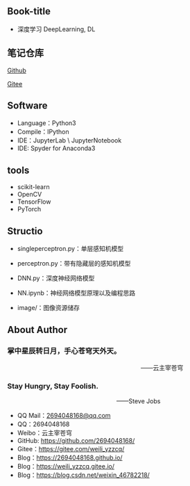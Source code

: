 ## Book-title
- 深度学习 DeepLearning, DL


## 笔记仓库
[Github](git@github.com:2694048168/MachineLearning.git)


[Gitee](git@gitee.com:weili_yzzcq/MachineLearning.git)

## Software
- Language：Python3
- Compile：IPython
- IDE：JupyterLab \ JupyterNotebook
- IDE: Spyder for Anaconda3

## tools
- scikit-learn
- OpenCV
- TensorFlow
- PyTorch

## Structio
- singleperceptron.py：单层感知机模型

- perceptron.py：带有隐藏层的感知机模型

- DNN.py：深度神经网络模型

- NN.ipynb：神经网络模型原理以及编程思路

- image/：图像资源储存



## About Author

### 掌中星辰转日月，手心苍穹天外天。
&emsp;&emsp;&emsp;&emsp;&emsp;&emsp;&emsp;&emsp;&emsp;&emsp;&emsp;&emsp;&emsp;&emsp;&emsp;&emsp;&emsp;&emsp;&emsp;&emsp;&emsp;&emsp;——云主宰苍穹

### Stay Hungry, Stay Foolish.
&emsp;&emsp;&emsp;&emsp;&emsp;&emsp;&emsp;&emsp;&emsp;&emsp;&emsp;&emsp;&emsp;&emsp;&emsp;&emsp;&emsp;&emsp;——Steve Jobs

- QQ Mail：2694048168@qq.com
- QQ：2694048168
- Weibo：云主宰苍穹
- GitHub: https://github.com/2694048168/
- Gitee：https://gitee.com/weili_yzzcq/
- Blog：https://2694048168.github.io/
- Blog：https://weili_yzzcq.gitee.io/ 
- Blog：https://blog.csdn.net/weixin_46782218/